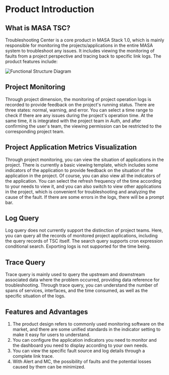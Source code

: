 ﻿# Product Introduction

## What is MASA TSC?

Troubleshooting Center is a core product in MASA Stack 1.0, which is mainly responsible for monitoring the projects/applications in the entire MASA system to troubleshoot any issues. It includes viewing the monitoring of faults from a project perspective and tracing back to specific link logs. The product features include:

![Functional Structure Diagram](https://cdn.masastack.com/stack/doc/tsc/introduce/functional-structure.svg)

## Project Monitoring

Through project dimension, the monitoring of project operation logs is recorded to provide feedback on the project's running status. There are three states: normal, warning, and error. You can select a time range to check if there are any issues during the project's operation time. At the same time, it is integrated with the project team in Auth, and after confirming the user's team, the viewing permission can be restricted to the corresponding project team.

## Project Application Metrics Visualization

Through project monitoring, you can view the situation of applications in the project. There is currently a basic viewing template, which includes some indicators of the application to provide feedback on the situation of the application in the project. Of course, you can also view all the indicators of the application. You can select the refresh frequency of the time according to your needs to view it, and you can also switch to view other applications in the project, which is convenient for troubleshooting and analyzing the cause of the fault. If there are some errors in the logs, there will be a prompt bar.

## Log Query

Log query does not currently support the distinction of project teams. Here, you can query all the records of monitored project applications, including the query records of TSC itself. The search query supports cron expression conditional search. Exporting logs is not supported for the time being.

## Trace Query

Trace query is mainly used to query the upstream and downstream associated data where the problem occurred, providing data reference for troubleshooting. Through trace query, you can understand the number of spans of services, interfaces, and the time consumed, as well as the specific situation of the logs.

## Features and Advantages

1. The product design refers to commonly used monitoring software on the market, and there are some unified standards in the indicator setting to make it easy for users to understand.
2. You can configure the application indicators you need to monitor and the dashboard you need to display according to your own needs.
3. You can view the specific fault source and log details through a complete link trace.
4. With Alert and MC, the possibility of faults and the potential losses caused by them can be minimized.